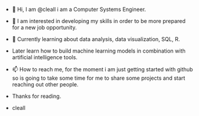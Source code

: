 - 👋 Hi, I am @cleall i am a Computer Systems Engineer.
- 👀 I am interested in developing my skills in order to be more prepared for a new job opportunity.
- 🌱 Currently learning about data analysis, data visualization, SQL, R.
- Later learn how to build machine learning models in combination with artificial intelligence tools.
- 📫 How to reach me, for the moment i am just getting started with github so is going to take some time for me to share some projects and start reaching out other people.

- Thanks for reading.

- cleall

<!---
cleall/cleall is a ✨ special ✨ repository because its `README.md` (this file) appears on your GitHub profile.
You can click the Preview link to take a look at your changes.
--->
